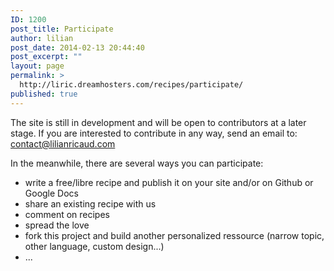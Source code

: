 ```yaml
---
ID: 1200
post_title: Participate
author: lilian
post_date: 2014-02-13 20:44:40
post_excerpt: ""
layout: page
permalink: >
  http://liric.dreamhosters.com/recipes/participate/
published: true
---
```

The site is still in development and will be open to contributors at a later stage. If you are interested to contribute in any way, send an email to: <a href="mailto:contact@lilianricaud.com">contact@lilianricaud.com</a>

In the meanwhile, there are several ways you can participate:
<ul>
	<li>write a free/libre recipe and publish it on your site and/or on Github or Google Docs</li>
	<li>share an existing recipe with us</li>
	<li>comment on recipes</li>
	<li>spread the love</li>
	<li>fork this project and build another personalized ressource (narrow topic, other language, custom design...)</li>
	<li>...</li>
</ul>
&nbsp;